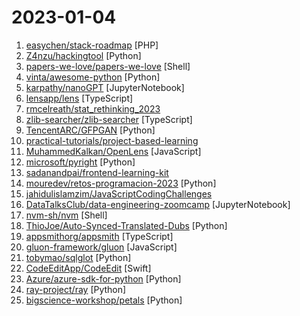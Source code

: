 # 2023-01-04

1. [easychen/stack-roadmap](https://github.com/easychen/stack-roadmap "方糖全栈路线图2023，为「从螺丝钉到一人企业」补全技能栈") [PHP]
2. [Z4nzu/hackingtool](https://github.com/Z4nzu/hackingtool "ALL IN ONE Hacking Tool For Hackers") [Python]
3. [papers-we-love/papers-we-love](https://github.com/papers-we-love/papers-we-love "Papers from the computer science community to read and discuss.") [Shell]
4. [vinta/awesome-python](https://github.com/vinta/awesome-python "A curated list of awesome Python frameworks, libraries, software and resources") [Python]
5. [karpathy/nanoGPT](https://github.com/karpathy/nanoGPT "The simplest, fastest repository for training/finetuning medium-sized GPTs.") [JupyterNotebook]
6. [lensapp/lens](https://github.com/lensapp/lens "Lens - The way the world runs Kubernetes") [TypeScript]
7. [rmcelreath/stat_rethinking_2023](https://github.com/rmcelreath/stat_rethinking_2023 "Statistical Rethinking Course for Jan-Mar 2023") 
8. [zlib-searcher/zlib-searcher](https://github.com/zlib-searcher/zlib-searcher "search zlib/libgen index") [TypeScript]
9. [TencentARC/GFPGAN](https://github.com/TencentARC/GFPGAN "GFPGAN aims at developing Practical Algorithms for Real-world Face Restoration.") [Python]
10. [practical-tutorials/project-based-learning](https://github.com/practical-tutorials/project-based-learning "Curated list of project-based tutorials") 
11. [MuhammedKalkan/OpenLens](https://github.com/MuhammedKalkan/OpenLens "OpenLens Binary Build Repository") [JavaScript]
12. [microsoft/pyright](https://github.com/microsoft/pyright "Static type checker for Python") [Python]
13. [sadanandpai/frontend-learning-kit](https://github.com/sadanandpai/frontend-learning-kit "Frontend tech guide and curated collection of frontend materials") 
14. [mouredev/retos-programacion-2023](https://github.com/mouredev/retos-programacion-2023 "Ejercicios de código semanales en 2023 de la comunidad MoureDev para practicar lógica en cualquier lenguaje de programación.") [Python]
15. [jahidulislamzim/JavaScriptCodingChallenges](https://github.com/jahidulislamzim/JavaScriptCodingChallenges "Hello JavaScript code newbie! In this repository I'm proposing you a series of coding challenges that will help you practice the basic language constructs and algorithms.") 
16. [DataTalksClub/data-engineering-zoomcamp](https://github.com/DataTalksClub/data-engineering-zoomcamp "Free Data Engineering course!") [JupyterNotebook]
17. [nvm-sh/nvm](https://github.com/nvm-sh/nvm "Node Version Manager - POSIX-compliant bash script to manage multiple active node.js versions") [Shell]
18. [ThioJoe/Auto-Synced-Translated-Dubs](https://github.com/ThioJoe/Auto-Synced-Translated-Dubs "Automatically translates the text of a video based on a subtitle file, and also uses AI voice to dub the video, and synced using the subtitle's timings") [Python]
19. [appsmithorg/appsmith](https://github.com/appsmithorg/appsmith "Low code project to build admin panels, internal tools, and dashboards. Integrates with 15+ databases and any API.") [TypeScript]
20. [gluon-framework/gluon](https://github.com/gluon-framework/gluon "A new framework for creating desktop apps from websites, using system installed browsers and NodeJS") [JavaScript]
21. [tobymao/sqlglot](https://github.com/tobymao/sqlglot "Python SQL Parser and Transpiler") [Python]
22. [CodeEditApp/CodeEdit](https://github.com/CodeEditApp/CodeEdit "CodeEdit App for macOS – Elevate your code editing experience. Open source, free forever.") [Swift]
23. [Azure/azure-sdk-for-python](https://github.com/Azure/azure-sdk-for-python "This repository is for active development of the Azure SDK for Python. For consumers of the SDK we recommend visiting our public developer docs at https://docs.microsoft.com/python/azure/ or our versioned developer docs at https://azure.github.io/azure-sdk-for-python.") [Python]
24. [ray-project/ray](https://github.com/ray-project/ray "Ray is a unified framework for scaling AI and Python applications. Ray consists of a core distributed runtime and a toolkit of libraries (Ray AIR) for accelerating ML workloads.") [Python]
25. [bigscience-workshop/petals](https://github.com/bigscience-workshop/petals "🌸 Run 100B+ language models at home, BitTorrent-style. Fine-tuning and inference up to 10x faster than offloading") [Python]
